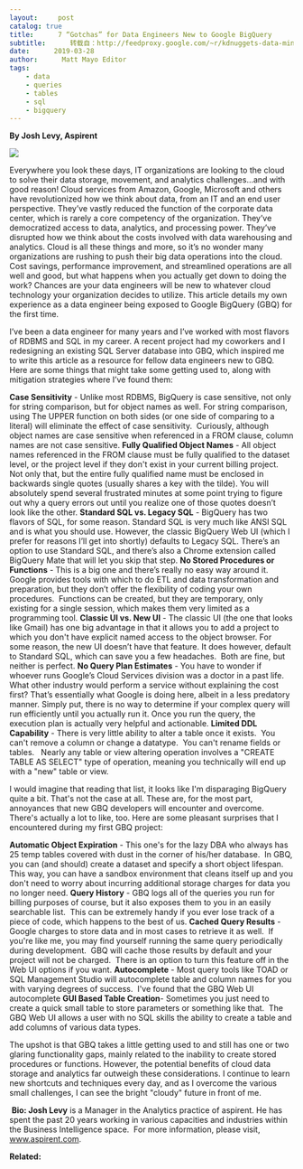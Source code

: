 ```yaml
---
layout:     post
catalog: true
title:      7 “Gotchas” for Data Engineers New to Google BigQuery
subtitle:      转载自：http://feedproxy.google.com/~r/kdnuggets-data-mining-analytics/~3/OGuEagGMjOU/7-gotchas-data-engineers-google-bigquery.html
date:      2019-03-28
author:      Matt Mayo Editor
tags:
    - data
    - queries
    - tables
    - sql
    - bigquery
---
```


**By Josh Levy, Aspirent**

![](http://feedproxy.google.com/wp-content/uploads/bigquery-header-image.jpg)


Everywhere you look these days, IT organizations are looking to the cloud to solve their data storage, movement, and analytics challenges…and with good reason! Cloud services from Amazon, Google, Microsoft and others have revolutionized how we think about data, from an IT and an end user perspective. They’ve vastly reduced the function of the corporate data center, which is rarely a core competency of the organization. They’ve democratized access to data, analytics, and processing power. They’ve disrupted how we think about the costs involved with data warehousing and analytics. Cloud is all these things and more, so it’s no wonder many organizations are rushing to push their big data operations into the cloud. Cost savings, performance improvement, and streamlined operations are all well and good, but what happens when you actually get down to doing the work? Chances are your data engineers will be new to whatever cloud technology your organization decides to utilize. This article details my own experience as a data engineer being exposed to Google BigQuery (GBQ) for the first time.

I’ve been a data engineer for many years and I’ve worked with most flavors of RDBMS and SQL in my career. A recent project had my coworkers and I redesigning an existing SQL Server database into GBQ, which inspired me to write this article as a resource for fellow data engineers new to GBQ. Here are some things that might take some getting used to, along with mitigation strategies where I’ve found them: 

**Case Sensitivity** - Unlike most RDBMS, BigQuery is case sensitive, not only for string comparison, but for object names as well. For string comparison, using The UPPER function on both sides (or one side of comparing to a literal) will eliminate the effect of case sensitivity.  Curiously, although object names are case sensitive when referenced in a FROM clause, column names are not case sensitive.
**Fully Qualified Object Names** - All object names referenced in the FROM clause must be fully qualified to the dataset level, or the project level if they don't exist in your current billing project.  Not only that, but the entire fully qualified name must be enclosed in backwards single quotes (usually shares a key with the tilde). You will absolutely spend several frustrated minutes at some point trying to figure out why a query errors out until you realize one of those quotes doesn’t look like the other.
**Standard SQL vs. Legacy SQL** - BigQuery has two flavors of SQL, for some reason. Standard SQL is very much like ANSI SQL and is what you should use. However, the classic BigQuery Web UI (which I prefer for reasons I’ll get into shortly) defaults to Legacy SQL. There’s an option to use Standard SQL, and there’s also a Chrome extension called BigQuery Mate that will let you skip that step.
**No Stored Procedures or Functions** - This is a big one and there’s really no easy way around it. Google provides tools with which to do ETL and data transformation and preparation, but they don’t offer the flexibility of coding your own procedures.  Functions can be created, but they are temporary, only existing for a single session, which makes them very limited as a programming tool.
**Classic UI vs. New UI** - The classic UI (the one that looks like Gmail) has one big advantage in that it allows you to add a project to which you don't have explicit named access to the object browser. For some reason, the new UI doesn’t have that feature. It does however, default to Standard SQL, which can save you a few headaches.  Both are fine, but neither is perfect.
**No Query Plan Estimates** - You have to wonder if whoever runs Google’s Cloud Services division was a doctor in a past life.  What other industry would perform a service without explaining the cost first? That’s essentially what Google is doing here, albeit in a less predatory manner. Simply put, there is no way to determine if your complex query will run efficiently until you actually run it. Once you run the query, the execution plan is actually very helpful and actionable.
**Limited DDL Capability** - There is very little ability to alter a table once it exists.  You can't remove a column or change a datatype.  You can't rename fields or tables.   Nearly any table or view altering operation involves a "CREATE TABLE AS SELECT" type of operation, meaning you technically will end up with a "new" table or view.

I would imagine that reading that list, it looks like I'm disparaging BigQuery quite a bit. That's not the case at all. These are, for the most part, annoyances that new GBQ developers will encounter and overcome. There's actually a lot to like, too. Here are some pleasant surprises that I encountered during my first GBQ project:

**Automatic Object Expiration** - This one's for the lazy DBA who always has 25 temp tables covered with dust in the corner of his/her database.  In GBQ, you can (and should) create a dataset and specify a short object lifespan.  This way, you can have a sandbox environment that cleans itself up and you don't need to worry about incurring additional storage charges for data you no longer need.
**Query History** - GBQ logs all of the queries you run for billing purposes of course, but it also exposes them to you in an easily searchable list.  This can be extremely handy if you ever lose track of a piece of code, which happens to the best of us.
**Cached Query Results** - Google charges to store data and in most cases to retrieve it as well.  If you're like me, you may find yourself running the same query periodically during development.  GBQ will cache those results by default and your project will not be charged.  There is an option to turn this feature off in the Web UI options if you want.
**Autocomplete** - Most query tools like TOAD or SQL Management Studio will autocomplete table and column names for you with varying degrees of success.  I've found that the GBQ Web UI autocomplete
**GUI Based Table Creation**- Sometimes you just need to create a quick small table to store parameters or something like that.  The GBQ Web UI allows a user with no SQL skills the ability to create a table and add columns of various data types.

The upshot is that GBQ takes a little getting used to and still has one or two glaring functionality gaps, mainly related to the inability to create stored procedures or functions. However, the potential benefits of cloud data storage and analytics far outweigh these considerations. I continue to learn new shortcuts and techniques every day, and as I overcome the various small challenges, I can see the bright "cloudy" future in front of me.

 **Bio: Josh Levy** is a Manager in the Analytics practice of aspirent. He has spent the past 20 years working in various capacities and industries within the Business Intelligence space.  For more information, please visit, www.aspirent.com.

**Related:**



 
